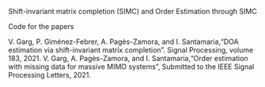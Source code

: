 Shift-invariant matrix completion (SIMC) and Order Estimation through SIMC 

Code for the papers

V. Garg, P. Giménez-Febrer, A. Pagès-Zamora, and I. Santamaria,“DOA estimation via shift-invariant matrix completion”. Signal Processing, volume 183, 2021.
V. Garg, A. Pagès-Zamora, and I. Santamaria,“Order estimation with missing data for massive MIMO systems”, Submitted to the IEEE Signal Processing Letters, 2021.
